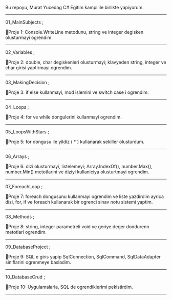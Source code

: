 Bu repoyu, Murat Yucedag C# Egitim kampi ile birlikte yapiyorum.


----------------------------------------------------------------------------------------------------------------------------------------------------------------

01_MainSubjects ; 

📍Proje 1: Console.WriteLine metodunu, string ve integer degisken olusturmayi ogrendim.

----------------------------------------------------------------------------------------------------------------------------------------------------------------

02_Variables ;

📍Proje 2: double, char degiskenleri olusturmayi; klavyeden string, integer ve char girisi yaptirmayi ogrendim.

----------------------------------------------------------------------------------------------------------------------------------------------------------------

03_MakingDecision ;

📍Proje 3: if else kullanmayi, mod islemini ve switch case i ogrendim.

----------------------------------------------------------------------------------------------------------------------------------------------------------------

04_Loops ;

📍Proje 4: for ve while dongulerini kullanmayi ogrendim.

----------------------------------------------------------------------------------------------------------------------------------------------------------------

05_LoopsWithStars ;

📍Proje 5: for dongusu ile yildiz ( * ) kullanarak sekiller olusturdum.

----------------------------------------------------------------------------------------------------------------------------------------------------------------

06_Arrays ;

📍Proje 6: dizi olusturmayi, listelemeyi; Array.IndexOf(), number.Max(), number.Min() metotlarini ve diziyi kullaniciya olusturtmayi ogrendim.

----------------------------------------------------------------------------------------------------------------------------------------------------------------

07_ForeachLoop ;

📍Proje 7: foreach dongusunu kullanmayi ogrendim ve liste yazdirdim ayrica dizi, for, if ve foreach kullanarak bir ogrenci sinav notu sistemi yaptim.

----------------------------------------------------------------------------------------------------------------------------------------------------------------

08_Methods ;

📍Proje 8: string, integer parametreli void ve geriye deger dondurenn metotlari ogrendim.

----------------------------------------------------------------------------------------------------------------------------------------------------------------

09_DatabaseProject ;

📍Proje 9: SQL e giris yapip SqlConnection, SqlCommand, SqlDataAdapter siniflarini ogrenmeye basladim.

----------------------------------------------------------------------------------------------------------------------------------------------------------------

10_DatabaseCrud ;

📍Proje 10: Uygulamalarla, SQL de ogrendiklerimi pekistirdim.

----------------------------------------------------------------------------------------------------------------------------------------------------------------
